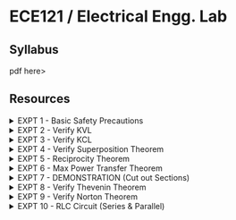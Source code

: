 # ECE121 / Electrical Engg. Lab

## Syllabus

pdf here>

## Resources

<details>

<summary>EXPT 1 - Basic Safety Precautions</summary>



</details>

<details>

<summary>EXPT 2 - Verify KVL</summary>



</details>

<details>

<summary>EXPT 3 - Verify KCL</summary>



</details>

<details>

<summary>EXPT 4 - Verify Superposition Theorem</summary>



</details>

<details>

<summary>EXPT 5 - Reciprocity Theorem</summary>



</details>

<details>

<summary>EXPT 6 - Max Power Transfer Theorem</summary>



</details>

<details>

<summary>EXPT 7 - DEMONSTRATION (Cut out Sections)</summary>



</details>

<details>

<summary>EXPT 8 - Verify Thevenin Theorem</summary>



</details>

<details>

<summary>EXPT 9 - Verify Norton Theorem</summary>



</details>

<details>

<summary>EXPT 10 - RLC Circuit (Series &#x26; Parallel)</summary>



</details>
